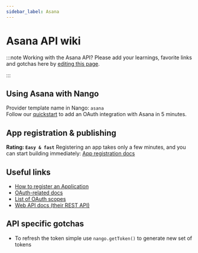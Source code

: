 ```yaml
---
sidebar_label: Asana
---
```


# Asana API wiki

:::note Working with the Asana API?
Please add your learnings, favorite links and gotchas here by [editing this page](https://github.com/nangohq/nango/tree/master/docs/docs/providers/asana.md).

:::

## Using Asana with Nango

Provider template name in Nango: `asana`  
Follow our [quickstart](../quickstart.md) to add an OAuth integration with Asana in 5 minutes.

## App registration & publishing

**Rating: `Easy & fast`**
Registering an app takes only a few minutes, and you can start building immediately: [App registration docs](https://developers.asana.com/docs/oauth#register-an-application)


## Useful links

- [How to register an Application](https://developers.asana.com/docs/oauth#register-an-application)
- [OAuth-related docs](https://developers.asana.com/docs/oauth)
- [List of OAuth scopes](https://developers.asana.com/docs/oauth#oauth-scopes)
- [Web API docs (their REST API)](https://developers.asana.com/reference/rest-api-reference)

## API specific gotchas

- To refresh the token simple use `nango.getToken()` to generate new set of tokens

